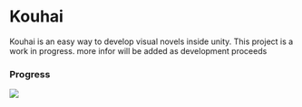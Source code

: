 # Kouhai
Kouhai is an easy way to develop visual novels inside unity.
This project is a work in progress. more infor will be added as development proceeds
### Progress
![](https://im3.ezgif.com/tmp/ezgif-3-2ce7dd181e.gif)
